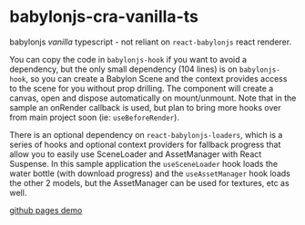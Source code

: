 # babylonjs-cra-vanilla-ts
babylonjs *vanilla* typescript - not reliant on `react-babylonjs` react renderer.

You can copy the code in `babylonjs-hook` if you want to avoid a dependency, but the only small dependency (104 lines) is on `babylonjs-hook`, so you can create a Babylon Scene and the context provides access to the scene for you without prop drilling.  The component will create a canvas, open and dispose automatically on mount/unmount.  Note that in the sample an onRender callback is used, but plan to bring more hooks over from main project soon (ie: `useBeforeRender`).

There is an optional dependency on `react-babylonjs-loaders`, which is a series of hooks and optional context providers for fallback progress that allow you to easily use SceneLoader and AssetManager with React Suspense.  In this sample application the `useSceneLoader` hook loads the water bottle (with download progress) and the `useAssetManager` hook loads the other 2 models, but the AssetManager can be used for textures, etc as well.

[github pages demo](https://brianzinn.github.io/babylonjs-cra-vanilla-ts/)

